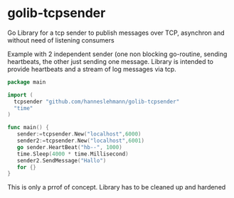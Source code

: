 # golib-tcpsender
Go Library for a tcp sender to publish messages over TCP, asynchron and without need of listening consumers


Example with 2 independent sender (one non blocking go-routine, sending heartbeats, the other just sending one message. Library is intended to provide heartbeats and a stream of log messages via tcp.

```go
package main

import (
  tcpsender "github.com/hanneslehmann/golib-tcpsender"
  "time"
)

func main() {
   sender:=tcpsender.New("localhost",6000)
   sender2:=tcpsender.New("localhost",6001)
   go sender.HeartBeat("hb--", 1000)
   time.Sleep(4000 * time.Millisecond)
   sender2.SendMessage("Hallo")
   for {}
}
```

This is only a prrof of concept. Library has to be cleaned up and hardened
